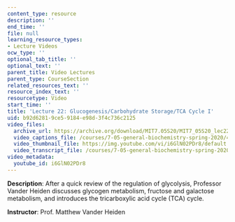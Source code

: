 ```yaml
---
content_type: resource
description: ''
end_time: ''
file: null
learning_resource_types:
- Lecture Videos
ocw_type: ''
optional_tab_title: ''
optional_text: ''
parent_title: Video Lectures
parent_type: CourseSection
related_resources_text: ''
resource_index_text: ''
resourcetype: Video
start_time: ''
title: 'Lecture 22: Glucogenesis/Carbohydrate Storage/TCA Cycle I'
uid: b92d6281-9ce5-9184-e98d-3f4c736c2125
video_files:
  archive_url: https://archive.org/download/MIT7.05S20/MIT7_05S20_lec22_300k.mp4
  video_captions_file: /courses/7-05-general-biochemistry-spring-2020/4c815accb9ae562b8d067380487e113c_i6GlN02PDr8.vtt
  video_thumbnail_file: https://img.youtube.com/vi/i6GlN02PDr8/default.jpg
  video_transcript_file: /courses/7-05-general-biochemistry-spring-2020/f82afe662f46019214e070041543dabe_i6GlN02PDr8.pdf
video_metadata:
  youtube_id: i6GlN02PDr8
---
```


**Description**: After a quick review of the regulation of glycolysis, Professor Vander Heiden discusses glycogen metabolism, fructose and galactose metabolism, and introduces the tricarboxylic acid cycle (TCA) cycle. 

**Instructor**: Prof. Matthew Vander Heiden



